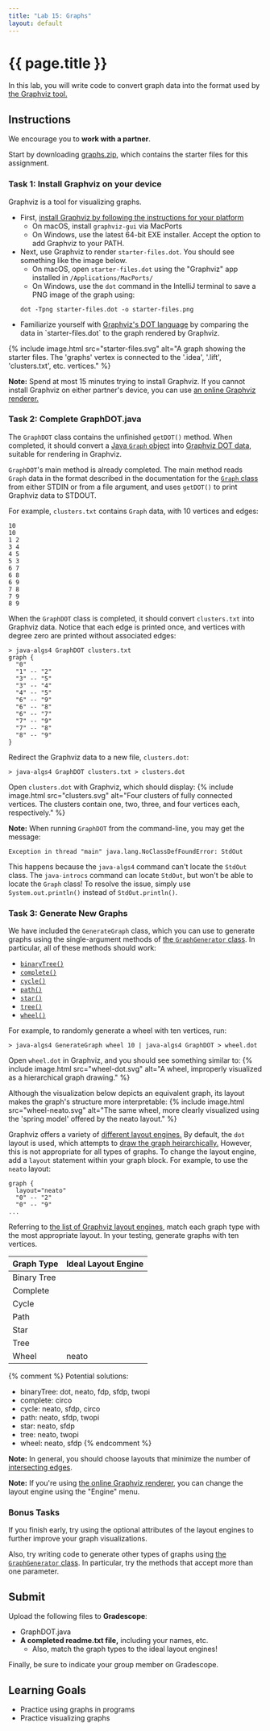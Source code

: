 ```yaml
---
title: "Lab 15: Graphs"
layout: default
---
```


# {{ page.title }}
In this lab, you will write code to convert graph data into the format used by [the Graphviz tool.](https://graphviz.org)

## Instructions
We encourage you to **work with a partner**.

Start by downloading [graphs.zip](graphs.zip), which contains the starter files for this assignment.


### Task 1: Install Graphviz on your device
Graphviz is a tool for visualizing graphs.

- First, [install Graphviz by following the instructions for your platform](https://graphviz.org/download/)
  - On macOS, install `graphviz-gui` via MacPorts
  - On Windows, use the latest 64-bit EXE installer. Accept the option to add Graphviz to your PATH.
- Next, use Graphviz to render `starter-files.dot`. You should see something like the image below.
  - On macOS, open `starter-files.dot` using the "Graphviz" app installed in `/Applications/MacPorts/`
  - On Windows, use the `dot` command in the IntelliJ terminal to save a PNG image of the graph using:
  ```
  dot -Tpng starter-files.dot -o starter-files.png
  ```
- Familiarize yourself with [Graphviz's DOT language](https://en.wikipedia.org/wiki/DOT_(graph_description_language)) by comparing the data in `starter-files.dot` to the graph rendered by Graphviz.

{% include image.html src="starter-files.svg" alt="A graph showing the starter files. The 'graphs' vertex is connected to the '.idea', '.lift', 'clusters.txt', etc. vertices." %}

**Note:** Spend at most 15 minutes trying to install Graphviz. If you cannot install Graphviz on either partner's device, you can use [an online Graphviz renderer.](https://edotor.net)

### Task 2: Complete GraphDOT.java
The `GraphDOT` class contains the unfinished `getDOT()` method. When completed, it should convert a [Java `Graph` object](https://algs4.cs.princeton.edu/code/javadoc/edu/princeton/cs/algs4/Graph.html) into [Graphviz DOT data](https://en.wikipedia.org/wiki/DOT_(graph_description_language)), suitable for rendering in Graphviz. 

`GraphDOT`'s main method is already completed. The main method reads `Graph` data in the format described in the documentation for the [`Graph` class](https://algs4.cs.princeton.edu/code/javadoc/edu/princeton/cs/algs4/Graph.html) from either STDIN or from a file argument, and uses `getDOT()` to print Graphviz data to STDOUT.

For example, `clusters.txt` contains `Graph` data, with 10 vertices and edges:
```
10
10
1 2
3 4
4 5
5 3
6 7
6 8
6 9
7 8
7 9
8 9
```

When the `GraphDOT` class is completed, it should convert `clusters.txt` into Graphviz data. Notice that each edge is printed once, and vertices with degree zero are printed without associated edges:
```
> java-algs4 GraphDOT clusters.txt
graph {
  "0"
  "1" -- "2"
  "3" -- "5"
  "3" -- "4"
  "4" -- "5"
  "6" -- "9"
  "6" -- "8"
  "6" -- "7"
  "7" -- "9"
  "7" -- "8"
  "8" -- "9"
}
```

Redirect the Graphviz data to a new file, `clusters.dot`:
```
> java-algs4 GraphDOT clusters.txt > clusters.dot
```

Open `clusters.dot` with Graphviz, which should display:
{% include image.html src="clusters.svg" alt="Four clusters of fully connected vertices. The clusters contain one, two, three, and four vertices each, respectively." %}

**Note:** When running `GraphDOT` from the command-line, you may get the message:
```
Exception in thread "main" java.lang.NoClassDefFoundError: StdOut
```
This happens because the `java-algs4` command can't locate the `StdOut` class. The `java-introcs` command can locate `StdOut`, but won't be able to locate the `Graph` class! To resolve the issue, simply use `System.out.println()` instead of `StdOut.println()`.

### Task 3: Generate New Graphs
We have included the `GenerateGraph` class, which you can use to generate graphs using the single-argument methods of [the `GraphGenerator` class](https://algs4.cs.princeton.edu/code/javadoc/edu/princeton/cs/algs4/GraphGenerator.html). In particular, all of these methods should work:

- [`binaryTree()`](https://algs4.cs.princeton.edu/code/javadoc/edu/princeton/cs/algs4/GraphGenerator.html#binaryTree-int-)
- [`complete()`](https://algs4.cs.princeton.edu/code/javadoc/edu/princeton/cs/algs4/GraphGenerator.html#complete-int-)
- [`cycle()`](https://algs4.cs.princeton.edu/code/javadoc/edu/princeton/cs/algs4/GraphGenerator.html#cycle-int-)
- [`path()`](https://algs4.cs.princeton.edu/code/javadoc/edu/princeton/cs/algs4/GraphGenerator.html#path-int-)
- [`star()`](https://algs4.cs.princeton.edu/code/javadoc/edu/princeton/cs/algs4/GraphGenerator.html#star-int-)
- [`tree()`](https://algs4.cs.princeton.edu/code/javadoc/edu/princeton/cs/algs4/GraphGenerator.html#tree-int-)
- [`wheel()`](https://algs4.cs.princeton.edu/code/javadoc/edu/princeton/cs/algs4/GraphGenerator.html#wheel-int-)

For example, to randomly generate a wheel with ten vertices, run:
```
> java-algs4 GenerateGraph wheel 10 | java-algs4 GraphDOT > wheel.dot
```

Open `wheel.dot` in Graphviz, and you should see something similar to:
{% include image.html src="wheel-dot.svg" alt="A wheel, improperly visualized as a hierarchical graph drawing." %}

Although the visualization below depicts an equivalent graph, its layout makes the graph's structure more interpretable:
{% include image.html src="wheel-neato.svg" alt="The same wheel, more clearly visualized using the 'spring model' offered by the neato layout." %}

Graphviz offers a variety of [different layout engines.](https://graphviz.org/docs/layouts/) By default, the `dot` layout is used, which attempts to [draw the graph heirarchically.](https://en.wikipedia.org/wiki/Layered_graph_drawing) However, this is not appropriate for all types of graphs. To change the layout engine, add a `layout` statement within your graph block. For example, to use the `neato` layout:
```
graph {
  layout="neato"
  "0" -- "2"
  "0" -- "9"
...
```

Referring to [the list of Graphviz layout engines](https://graphviz.org/docs/layouts/), match each graph type with the most appropriate layout. In your testing, generate graphs with ten vertices.

| Graph Type  | Ideal Layout Engine |
|-------------|---------------------|
| Binary Tree |                     |
| Complete    |                     |
| Cycle       |                     |
| Path        |                     |
| Star        |                     |
| Tree        |                     |
| Wheel       | neato               |

{% comment %}
Potential solutions:

- binaryTree: dot, neato, fdp, sfdp, twopi
- complete: circo
- cycle: neato, sfdp, circo
- path: neato, sfdp, twopi
- star: neato, sfdp
- tree: neato, twopi
- wheel: neato, sfdp
{% endcomment %}

**Note:** In general, you should choose layouts that minimize the number of [intersecting edges](https://en.wikipedia.org/wiki/Planar_graph).

**Note:** If you're using [the online Graphviz renderer](https://edotor.net), you can change the layout engine using the "Engine" menu.

### Bonus Tasks

If you finish early, try using the optional attributes of the layout engines to further improve your graph visualizations.

Also, try writing code to generate other types of graphs using [the `GraphGenerator` class](https://algs4.cs.princeton.edu/code/javadoc/edu/princeton/cs/algs4/GraphGenerator.html). In particular, try the methods that accept more than one parameter.

## Submit
Upload the following files to **Gradescope**:

- GraphDOT.java
- **A completed readme.txt file,** including your names, etc.
  - Also, match the graph types to the ideal layout engines!

Finally, be sure to indicate your group member on Gradescope.

## Learning Goals
- Practice using graphs in programs
- Practice visualizing graphs
